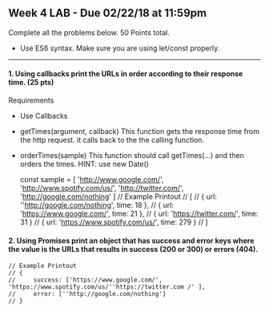 ## Week 4 LAB - Due 02/22/18 at 11:59pm
Complete all the problems below. 50 Points total.

- Use ES6 syntax. Make sure you are using let/const properly.

---

#### 1. Using callbacks print the URLs in order according to their response time. (25 pts)
Requirements
- Use Callbacks
- getTimes(argument, callback)
This function gets the response time from the http request. it calls back to the the calling function.
- orderTimes(sample)
This function should call getTimes(...) and then orders the times.
HINT: use new Date()

    const sample = [
        'http://www.google.com/',
        'http://www.spotify.com/us/',
        'http://twitter.com/',
        'http://google.com/nothing'
    ]
    // Example Printout
    // [
    //     {  url: ''http://google.com/nothing', time: 18 },
    //     {  url: 'https://www.google.com/', time: 21 },
    //     {  url: 'https://twitter.com/', time: 31 }
    //     {  url: 'https://www.spotify.com/us/', time: 279 }
    // ]

#### 2. Using Promises print an object that has success and error keys where the value is the URLs that results in success (200 or 300) or errors (404).

    // Example Printout
    // {
    //     success: ['https://www.google.com/',            'https://www.spotify.com/us/''https://twitter.com /' ],
    //     error: [''http://google.com/nothing']
    // }
